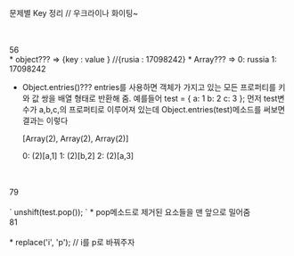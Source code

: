 문제별 Key 정리 // 우크라이나 화이팅~

<detail>
	<summary></summary>

<br>

</detail>
<br>

<detail>
	<summary>56</summary>
* object??? =>  {key : value } //{rusia : 17098242} 
* Array??? => 0: russia
		 	 1: 17098242

- Object.entries()???
  entries를 사용하면 객체가 가지고 있는 모든 프로퍼티를 키와 값 쌍을 배열 형태로 반환해 줌.
  예를들어
  test = {
  a: 1
  b: 2
  c: 3
  };
  먼저 test변수가 a,b,c,의 프로퍼티로 이루어져 있는데 Object.entries(test)메소드를 써보면 결과는 이렇다

  [Array(2), Array(2), Array(2)]

  0: (2)[a,1]
  1: (2)[b,2]
  2: (2)[a,3]

<br>

</detail>
<br>

<detail>
	<summary>79</summary>
<br>
	` unshift(test.pop()); `
	* pop메소드로 제거된 요소들을 맨 앞으로 밀어줌
</detail>
<br>

<detail>
	<summary>81</summary>
<br>
	* replace('i', 'p'); // i를 p로 바꿔주자
</detail>
<br>
